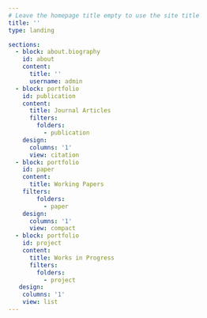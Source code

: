 ```yaml
---
# Leave the homepage title empty to use the site title
title: ''
type: landing

sections:
  - block: about.biography
    id: about
    content:
      title: ''
      username: admin
  - block: portfolio
    id: publication
    content:
      title: Journal Articles
      filters:
        folders:
          - publication
    design:
      columns: '1'
      view: citation
  - block: portfolio
    id: paper
    content:
      title: Working Papers
    filters:
        folders:
          - paper
    design:
      columns: '1'
      view: compact
  - block: portfolio
    id: project
    content:
      title: Works in Progress
      filters:
        folders:
          - project
   design:
    columns: '1'
    view: list
---
```

